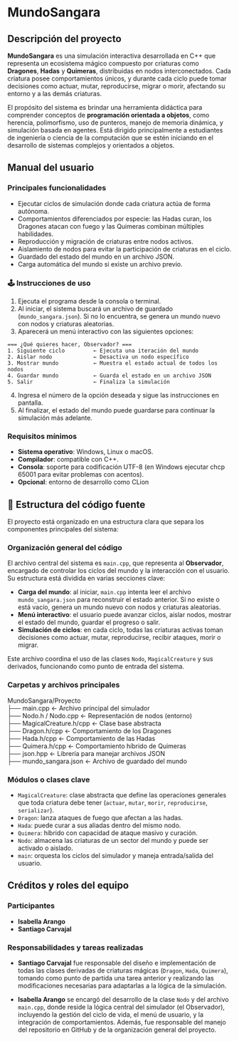 # MundoSangara

## Descripción del proyecto

**MundoSangara** es una simulación interactiva desarrollada en C++ que representa un ecosistema mágico compuesto por criaturas como **Dragones**, **Hadas** y **Quimeras**, distribuidas en nodos interconectados. Cada criatura posee comportamientos únicos, y durante cada ciclo puede tomar decisiones como actuar, mutar, reproducirse, migrar o morir, afectando su entorno y a las demás criaturas.

El propósito del sistema es brindar una herramienta didáctica para comprender conceptos de **programación orientada a objetos**, como herencia, polimorfismo, uso de punteros, manejo de memoria dinámica, y simulación basada en agentes. Está dirigido principalmente a estudiantes de ingeniería o ciencia de la computación que se estén iniciando en el desarrollo de sistemas complejos y orientados a objetos.


##  Manual del usuario

###  Principales funcionalidades

- Ejecutar ciclos de simulación donde cada criatura actúa de forma autónoma.
- Comportamientos diferenciados por especie: las Hadas curan, los Dragones atacan con fuego y las Quimeras combinan múltiples habilidades.
- Reproducción y migración de criaturas entre nodos activos.
- Aislamiento de nodos para evitar la participación de criaturas en el ciclo.
- Guardado del estado del mundo en un archivo JSON.
- Carga automática del mundo si existe un archivo previo.

### 🕹 Instrucciones de uso

1. Ejecuta el programa desde la consola o terminal.
2. Al iniciar, el sistema buscará un archivo de guardado (`mundo_sangara.json`). Si no lo encuentra, se genera un mundo nuevo con nodos y criaturas aleatorias.
3. Aparecerá un menú interactivo con las siguientes opciones:

```text
=== ¿Qué quieres hacer, Observador? ===
1. Siguiente ciclo         ← Ejecuta una iteración del mundo
2. Aislar nodo             ← Desactiva un nodo específico
3. Mostrar mundo           ← Muestra el estado actual de todos los nodos
4. Guardar mundo           ← Guarda el estado en un archivo JSON
5. Salir                   ← Finaliza la simulación
```

4. Ingresa el número de la opción deseada y sigue las instrucciones en pantalla.
5. Al finalizar, el estado del mundo puede guardarse para continuar la simulación más adelante.

### Requisitos mínimos
- **Sistema operativo**: Windows, Linux o macOS.
- **Compilador**: compatible con C++.
- **Consola**: soporte para codificación UTF-8 (en Windows ejecutar chcp 65001 para evitar problemas con acentos).
- **Opcional**: entorno de desarrollo como CLion

## 📂 Estructura del código fuente

El proyecto está organizado en una estructura clara que separa los componentes principales del sistema:

### Organización general del código

El archivo central del sistema es `main.cpp`, que representa al **Observador**, encargado de controlar los ciclos del mundo y la interacción con el usuario. Su estructura está dividida en varias secciones clave:

- **Carga del mundo**: al iniciar, `main.cpp` intenta leer el archivo `mundo_sangara.json` para reconstruir el estado anterior. Si no existe o está vacío, genera un mundo nuevo con nodos y criaturas aleatorias.
- **Menú interactivo**: el usuario puede avanzar ciclos, aislar nodos, mostrar el estado del mundo, guardar el progreso o salir.
- **Simulación de ciclos**: en cada ciclo, todas las criaturas activas toman decisiones como actuar, mutar, reproducirse, recibir ataques, morir o migrar.

Este archivo coordina el uso de las clases `Nodo`, `MagicalCreature` y sus derivados, funcionando como punto de entrada del sistema.

### Carpetas y archivos principales

MundoSangara/Proyecto  
├── main.cpp                  ← Archivo principal del simulador  
├── Nodo.h / Nodo.cpp         ← Representación de nodos (entorno)  
├── MagicalCreature.h/cpp     ← Clase base abstracta  
├── Dragon.h/cpp              ← Comportamiento de los Dragones  
├── Hada.h/cpp                ← Comportamiento de las Hadas  
├── Quimera.h/cpp             ← Comportamiento híbrido de Quimeras  
├── json.hpp                  ← Librería para manejar archivos JSON  
├── mundo_sangara.json        ← Archivo de guardado del mundo  



### Módulos o clases clave

- `MagicalCreature`: clase abstracta que define las operaciones generales que toda criatura debe tener (`actuar`, `mutar`, `morir`, `reproducirse`, `serializar`).
- `Dragon`: lanza ataques de fuego que afectan a las hadas.
- `Hada`: puede curar a sus aliadas dentro del mismo nodo.
- `Quimera`: híbrido con capacidad de ataque masivo y curación.
- `Nodo`: almacena las criaturas de un sector del mundo y puede ser activado o aislado.
- `main`: orquesta los ciclos del simulador y maneja entrada/salida del usuario.


##  Créditos y roles del equipo

### Participantes

- **Isabella Arango**
- **Santiago Carvajal**

### Responsabilidades y tareas realizadas

- **Santiago Carvajal** fue responsable del diseño e implementación de todas las clases derivadas de criaturas mágicas (`Dragon`, `Hada`, `Quimera`), tomando como punto de partida una tarea anterior y realizando las modificaciones necesarias para adaptarlas a la lógica de la simulación.

- **Isabella Arango** se encargó del desarrollo de la clase `Nodo` y del archivo `main.cpp`, donde reside la lógica central del simulador (el Observador), incluyendo la gestión del ciclo de vida, el menú de usuario, y la integración de comportamientos. Además, fue responsable del manejo del repositorio en GitHub y de la organización general del proyecto.


